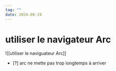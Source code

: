 ```yaml
---
tag: ""
date: 2024-08-19
---
```

# utiliser le navigateur Arc
![[utiliser le naviguateur Arc]]
- [?] arc ne mette pas trop longtemps à arriver 